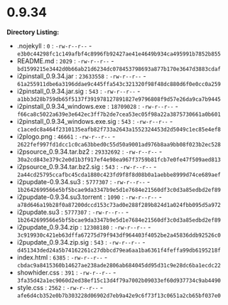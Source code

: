 0.9.34
======

**Directory Listing:**

 - .nojekyll : `0` : `-rw-r--r--` - `e3b0c44298fc1c149afbf4c8996fb92427ae41e4649b934ca495991b7852b855`
 - README.md : `2029` : `-rw-r--r--` - `bd1599215e3442d0b66ab21d6234dc078453798693a877b170e3647d3883cdaf`
 - i2pinstall_0.9.34.jar : `23633558` : `-rw-r--r--` - `61a255911dbe6a3196ddae9c445ffa543c321320f98f48dc880d6f0e0cc0a259`
 - i2pinstall_0.9.34.jar.sig : `543` : `-rw-r--r--` - `a1bb3d28b759db65f5137f391978127891827e9796808f9d57e26da9ca7b9445`
 - i2pinstall_0.9.34_windows.exe : `18709028` : `-rw-r--r--` - `f66ca8c5022a639e3e642ec3ff7b2de7cea53ec05f98a22a3875730661a0b601`
 - i2pinstall_0.9.34_windows.exe.sig : `543` : `-rw-r--r--` - `c1acedc8a464f2310135eafb82f733a2643a1552324453d2d5049c1ec85e4ef8`
 - i2plogo.png : `46661` : `-rw-r--r--` - `2622fef997fd1dcc1c0ca63bbed0c55d50a9001ad976b8aa9bb08f023b2ec528`
 - i2psource_0.9.34.tar.bz2 : `29332692` : `-rw-r--r--` - `30a2cd843e379c2e0d1b3f917ef4e98ea967f3759b81fcb7e0fe47f509aed813`
 - i2psource_0.9.34.tar.bz2.sig : `543` : `-rw-r--r--` - `2a44cd25795ccafbc45cda1880c423fd9f8f8d08b0a1aebbe8999d74ce689aef`
 - i2pupdate-0.9.34.su3 : `5777307` : `-rw-r--r--` - `1b2642699566e5bf5bcae9da3347b9e5d1e7684e21560df3c0d3a85edbd2ef89`
 - i2pupdate-0.9.34.su3.torrent : `1090` : `-rw-r--r--` - `a78d646a19b28f0a87200dccd153c73ad0e288f289b824d1a024fbb095d5a972`
 - i2pupdate.su3 : `5777307` : `-rw-r--r--` - `1b2642699566e5bf5bcae9da3347b9e5d1e7684e21560df3c0d3a85edbd2ef89`
 - i2pupdate_0.9.34.zip : `12308180` : `-rw-r--r--` - `3c919930c421eb63dffa67275d79f943df964403f4052be2a45836ddb92526c0`
 - i2pupdate_0.9.34.zip.sig : `543` : `-rw-r--r--` - `d451343ded24a5b74162261c27dbbcd79ea6aa1ba6361f4feffa99db6195218f`
 - index.html : `6385` : `-rw-r--r--` - `cbdac9a8415360b14627ae238ade2806ab684045dd95d31c9e28dc6ba1ecdc22`
 - showhider.css : `391` : `-rw-r--r--` - `3fa35d42a1ec9060d2ed38ef15c13d4f79a7002b09033ef60d937734c9ab4490`
 - style.css : `2562` : `-rw-r--r--` - `afe6d4cb352e0b7b303228d06902d7eb9a42e9c6f73f13c0651a2cb65bf037e0`

